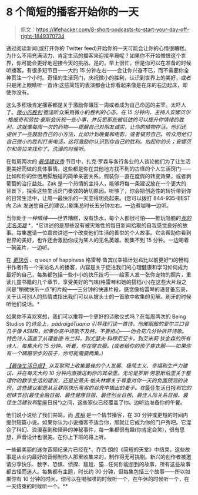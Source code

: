 # 8 个简短的播客开始你的一天

> 原文：<https://lifehacker.com/8-short-podcasts-to-start-your-day-off-right-1849370734>

通过阅读新闻(或打开你的 Twitter feed)开始你的一天可能会让你的心情很糟糕。为什么不用充满活力、肯定生活的播客来迎接早晨呢？如果你不开始憎恨这个世界，你可能会更好地迎接今天的挑战。是的，早上很忙，但是你可以在准备的时候听播客，有很多短节目——大约 15 分钟左右——会让你兴奋不已，而不需要你全神贯注一个小时。奇怪的生活窍门，庆祝微小的胜利，认识到世界上的美好，或者只是闭上眼睛听一首诗:这些简短的表演都会让你看起来像是在床的右边起床，即使你没有。

这么多积极肯定播客都是关于激励你碾压一周或者成为自己命运的主宰。太吓人了。[*微小的胜利*](https://pod.link/1536041849) 邀请听众采用微小的*胜利的心态。在 15 分钟内，主持人安娜贝尔·格威奇和劳拉·豪斯会庆祝一些小事，并反思那些被低估的可以提升你情绪的胜利。这就像每周一次的药物——提醒自己对朋友诚实，让你的植物存活。他们还提供了一些鼓励自己的小方法，比如计划晚餐和电影，或者犒劳自己。听众用他们自己微小的胜利打来电话，这将激励你认识到你自己的胜利。抬起你的头；安娜贝尔和劳拉来找你了。洗澡的时候听。*

在每周两次的 [*最佳建议秀*](https://pod.link/1507811918) 节目中，扎克·罗森与各行各业的人谈论他们为了让生活更美好而做的具体事情。这些都是你在其他地方找不到的古怪的个人生活窍门——比如和你的伴侣用脚触碰的简单亲密关系，假装你一直在度假的转变效果，或者剥葡萄的治疗益处。Zak 是一个热情的主持人，能够将每一条建议放在一个更大的背景下，探索这些生活窍门奏效的确切原因。听够了，你会把创造性的转折带到你的日常生活中，让周一最快乐的一天变得明亮起来。(您可以拨打 844-935-BEST 向 Zak 发送您自己的建议。)剧集总时长五分钟左右。一边煮咖啡一边听。

当你处于*一种情绪*——世界糟糕，没有热水，每个人都很可怕——推玩隐脑的[*我的无名英雄*](https://pod.link/1586880312) *，*它讲述的是那些没有被灾难性的每日新闻拾取的自我感觉良好的故事。每集邀请一位嘉宾讲述一个改变他们生活的善举的个人故事。它会帮助你看到世界的美好，也许还会激励你成为某人的无名英雄。剧集不到 15 分钟。一边喝着一碗麦片，一边听。

在 [*更快乐*](https://pod.link/969519520) 、q ueen of happiness 格雷琴·鲁宾(《幸福计划*和*比以前更好*)的畅销书作者)有一个采访名人的播客，内容是关于促进我们的心理健康和学习如何成为最好的自己，每集都包括一些小小的快乐技巧——给家人发一张你宠物的照片，重读儿童书籍的几个章节，享受美好的气味(格雷琴和她的搭档/小)在这些大片段之间是“稍微快乐一点”的片段——三分钟的快速片段，感觉像格雷琴的语音备忘录，关于认可别人的热情或指出我们可以从披头士的一首歌中收集的见解。刷牙的时候听他们说话。*

如果你不喜欢冥想，我们可以推荐一个更好的诗歌仪式吗？在每周两次的 Being Studios 的[](https://pod.link/1492928827)*诗会上，pádraigóTuama 引导我们读一首诗。他催眠般的爱尔兰口音几乎像 ASMR，如果你高中诗歌不及格，不要担心——他会花几分钟拆开诗歌。特色诗人涵盖了从理查德·布兰科，到尤瑟夫·科穆尼亚卡，到艾米莉·狄金森的所有诗人，每集大约 15 分钟。听着，你在穿衣服。(或者给你的孩子穿衣服——如果你有一个蹒跚学步的孩子，你可能需要两集。)*

 *[*【最佳生活日报】*](https://pod.link/1067688314) 从互联网上收集最佳的个人发展、极简主义、幸福和生产力建议，并在每天大约 10 分钟内直接送到你的耳朵里。无论是罗斯·劳恩斯伯里关于整理你的数字生活的建议，还是史蒂夫·帕夫林娜关于尊重对你一天的负面预测的诀窍，这些建议都是从互联网快乐黑客的谷壳中摘出的麦子。在*最佳生活日报*和它的姐妹节目(*最佳金融日报、最佳健康日报、最佳创业日报、最佳人际关系日报、最佳生活建议*和*星座日报*)之间，这些家伙已经覆盖了你。边听边准备你的午餐。

他们说小说给了我们共鸣，而 [*真相*](https://pod.link/502304410) 是一个情节播客，在 30 分钟或更短的时间内提供短篇小说。如果你认为小说播客不适合你，那就让它成为你的门户秀吧。它混合了科幻、浪漫喜剧和怪异的神秘事件，每一集都很有趣(你肯定会笑)，很有思想，声音设计也很美。在你上下班的路上听。

一些最美丽的迷你音频纪录片已经在[](https://pod.link/655015882)*、乔西·朗的《简短的天堂》中结束，这些故事是从业内最好的音频制作人那里收集来的，制作得无可挑剔。新兴的创作者被邀请分享快乐、数字、恐惧、侦探、尴尬、猫…任何你能想到的故事，所有这些故事都古怪而迷人。每集都有主题，时长约 30 分钟，但每集包括三个故事——所以如果你有 10 分钟的时间，你可以在喝咖啡的时候听一个，在午休的时候听一个，在一天结束的时候听一个。**